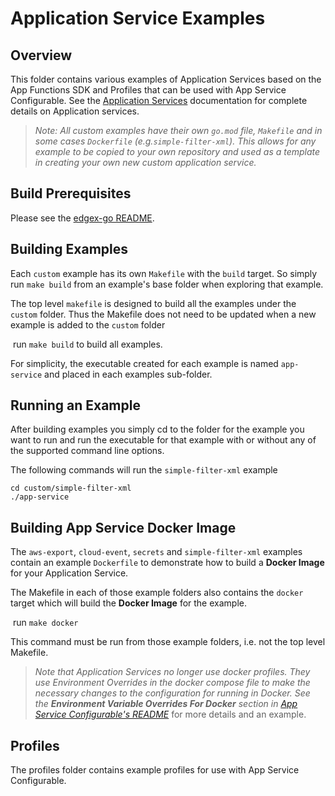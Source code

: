 # Application Service Examples

## Overview

This folder contains various examples of Application Services based on the App Functions SDK and Profiles that can be used with App Service Configurable. See the [Application Services](https://docs.edgexfoundry.org/1.2/microservices/application/ApplServices/.) documentation for complete details on Application services.

> *Note: All custom examples have their own `go.mod` file, `Makefile` and in some cases `Dockerfile` (e.g.`simple-filter-xml`). This allows for any example to be copied to your own repository and used as a template in creating your own new custom application service.*

## Build Prerequisites

Please see the [edgex-go README](https://github.com/edgexfoundry/edgex-go/blob/master/README.md).

## Building Examples

Each `custom` example has its own `Makefile` with the `build` target. So simply run `make build` from an example's base folder when exploring that example.

The top level `makefile` is designed to build all the examples under the `custom` folder. Thus the Makefile does not need to be updated when a new example is added to the `custom` folder

​	run `make build` to build all examples.

For simplicity, the executable created for each example is named `app-service` and placed in each examples sub-folder.

## Running an Example

After building examples you simply cd to the folder for the example you want to run and run the executable for that example with or without any of the supported command line options.

The following commands will run the `simple-filter-xml` example

```
cd custom/simple-filter-xml
./app-service
```

## Building App Service Docker Image

The  `aws-export`, `cloud-event`, `secrets` and `simple-filter-xml` examples contain an example `Dockerfile` to demonstrate how to build a **Docker Image** for your Application Service. 

The Makefile in each of those example folders also contains the `docker` target which will build the **Docker Image** for the example.

​	run `make docker`

This command must be run from those example folders, i.e. not the top level Makefile.

> *Note that Application Services no longer use docker profiles. They use Environment Overrides in the docker compose file to make the necessary changes to the configuration for running in Docker. See the **Environment Variable Overrides For Docker** section in [App Service Configurable's README](https://github.com/edgexfoundry/app-service-configurable/blob/master/README.md#environment-variable-overrides-for-docker)* for more details and an example. 

## Profiles

The profiles folder contains example profiles for use with App Service Configurable. 